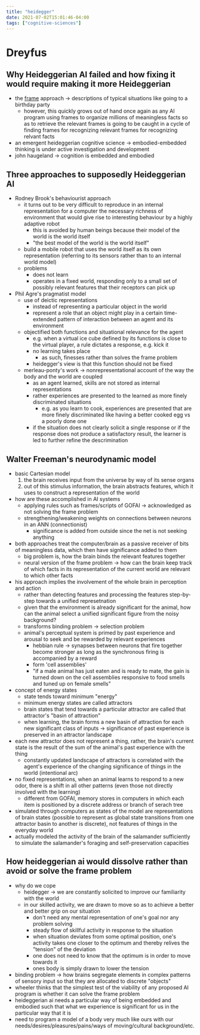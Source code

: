 ```yaml
---
title: "heidegger"
date: 2021-07-02T15:01:46-04:00
tags: ["cognitive-sciences"]
---
```


# Dreyfus
## Why Heideggerian AI failed and how fixing it would require making it more Heideggerian
-   the [frame](thoughts/frame-problem.md) approach → descriptions of typical situations like going to a birthday party
	-   however, this quickly grows out of hand once again as any AI program using frames to organize millions of meaningless facts so as to retrieve the relevant frames is going to be caught in a cycle of finding frames for recognizing relevant frames for recognizing relvant facts
-   an emergent heideggerian cognitive science → embodied-embedded thinking is under active investigation and development
-   john haugeland → cognition is embedded and embodied
## Three approaches to supposedly Heideggerian AI
-   Rodney Brook's behaviourist approach
	-   it turns out to be very difficult to reproduce in an internal representation for a computer the necessary richness of environment that would give rise to interesting behaviour by a highly adaptive robot
		-   this is avoided by human beings because their model of the world is the world itself
		-   "the best model of the world is the world itself"
	-   build a mobile robot that uses the world itself as its own representation (referring to its sensors rather than to an internal world model)
	-   problems
		-   does not learn
		-   operates in a fixed world, responding only to a small set of possibly relevant features that their receptors can pick up
-   Phil Agre's pragmatist model
	-   use of deictic representations
		-   instead of representing a particular object in the world
		-   represent a role that an object might play in a certain time-extended pattern of interaction between an agent and its environment
	-   objectified both functions and situational relevance for the agent
		-   e.g. when a virtual ice cube defined by its functions is close to the virtual player, a rule dictates a response, e.g. kick it
		-   no learning takes place
			-   as such, finesses rather than solves the frame problem
		-   heidegger's view is that this function should not be fixed
	-   merleau-ponty's work → nonrepresentational account of the way the body and the world are coupled
		-   as an agent learned, skills are not stored as internal representations
		-   rather experiences are presented to the learned as more finely discriminated situations
			-   e.g. as you learn to cook, experiences are presented that are more finely discriminated like having a better cooked egg vs a poorly done one
		-   if the situation does not clearly solicit a single response or if the response does not produce a satisfactory result, the learner is led to further refine the descrimination
## Walter Freeman's neurodynamic model
-   basic Cartesian model
	1.  the brain receives input from the universe by way of its sense organs
	2.  out of this stimulus information, the brain abstracts features, which it uses to construct a representation of the world
-   how are these accomplished in AI systems
	-   applying rules such as frames/scripts of GOFAI → acknowledged as not solving the frame problem
	-   strengthening/weakening weights on connections between neurons in an ANN (connectionist)
		-   significance is added from outside since the net is not seeking anything
-   both approaches treat the computer/brain as a passive receiver of bits of meaningless data, which then have significance added to them
	-   big problem is, how the brain binds the relevant features together
	-   neural version of the frame problem → how can the brain keep track of which facts in its representation of the current world are relevant to which other facts
-   his approach implies the involvement of the whole brain in perception and action
	-   rather than detecting features and processing the features step-by-step towards a unified represetnation
	-   given that the environment is already significant for the animal, how can the animal select a unified significant figure from the noisy background?
	-   transforms binding problem → selection problem
	-   animal's perceptual system is primed by past experience and arousal to seek and be rewarded by relevant experiences
		-   hebbian rule → synapses between neurons that fire together become stronger as long as the synchronous firing is accompanied by a reward
		-   form 'cell assemblies'
		-   "if a male animal has just eaten and is ready to mate, the gain is turned down on the cell assemblies responsive to food smells and tuned up on female smells"
-   concept of energy states
	-   state tends toward minimum "energy"
	-   minimum energy states are called attractors
	-   brain states that tend towards a particular attractor are called that attractor's "basin of attraction"
	-   when learning, the brain forms a new basin of attraction for each new significant class of inputs → significance of past experience is preserved in an attractor landscape
-   each new attractor does not represent a thing, rather, the brain's current state is the result of the sum of the animal's past experience with the thing
	-   constantly updated landscape of attractors is correlated with the agent's experience of the changing significance of things in the world (intentional arc)
-   no fixed representations, when an animal learns to respond to a new odor, there is a shift in all other patterns (even those not directly involved with the learning)
	-   different from GOFAI, memory stores in computers in which each item is positioned by a discrete address or branch of serach tree
-   simulated through computers as states of the model are representations of brain states (possible to represent as global state transitions from one attractor basin to another is discrete), not features of things in the everyday world
-   actually modeled the activity of the brain of the salamander sufficiently to simulate the salamander's foraging and self-preservation capacities
## How heideggerian ai would dissolve rather than avoid or solve the frame problem
-   why do we cope
	-   heidegger → we are constantly solicited to improve our familiarity with the world
	-   in our skilled activity, we are drawn to move so as to achieve a better and better grip on our situation
		-   don't need any mental representation of one's goal nor any problem solving
		-   steady flow of skillful activity in response to the situation
		-   when situation deviates from some optimal position, one's activity takes one closer to the optimum and thereby relives the "tension" of the deviation
		-   one does not need to know that the optimum is in order to move towards it
		-   ones body is simply drawn to lower the tension
-   binding problem → how brains segregate elements in complex patterns of sensory input so that they are allocated to discrete "objects"
-   wheeler thinks that the simplest test of the viability of any proposed AI program is whether it can solve the frame problem
-   heideggerian ai needs a particular way of being embedded and embodied such that what we experience is significant for us in the particular way that it is
-   need to program a model of a body very much like ours with our needs/desires/pleasures/pains/ways of moving/cultural background/etc.